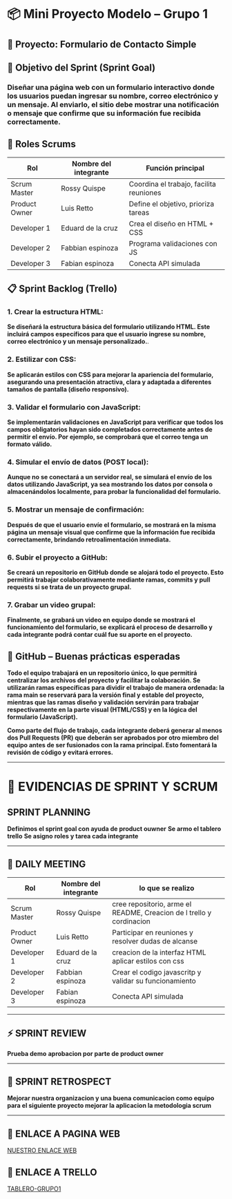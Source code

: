 # 📦 Mini Proyecto Modelo – Grupo 1

##  🧪 Proyecto: Formulario de Contacto Simple

## 🎯 Objetivo del Sprint (Sprint Goal)

### Diseñar una página web con un formulario interactivo donde los usuarios puedan ingresar su nombre, correo electrónico y un mensaje. Al enviarlo, el sitio debe mostrar una notificación o mensaje que confirme que su información fue recibida correctamente.

## 👥 Roles Scrums

|  Rol           | Nombre del integrante  | Función principal                                |
|---------------|------------------------|--------------------------------------------------|
| Scrum Master  | Rossy Quispe           | Coordina el trabajo, facilita reuniones          |
| Product Owner | Luis Retto             | Define el objetivo, prioriza tareas              |
| Developer 1   | Eduard de la cruz      | Crea el diseño en HTML + CSS                     |
| Developer 2   | Fabbian espinoza       | Programa validaciones con JS                     |
| Developer 3   | Fabian espinoza        | Conecta API simulada                             |

## 📋 Sprint Backlog (Trello)

### 1. Crear la estructura HTML:
**Se diseñará la estructura básica del formulario utilizando HTML. Este incluirá campos específicos para que el usuario ingrese su nombre, correo electrónico y un mensaje personalizado.**.

### 2. Estilizar con CSS:
**Se aplicarán estilos con CSS para mejorar la apariencia del formulario, asegurando una presentación atractiva, clara y adaptada a diferentes tamaños de pantalla (diseño responsivo).**

### 3. Validar el formulario con JavaScript:
**Se implementarán validaciones en JavaScript para verificar que todos los campos obligatorios hayan sido completados correctamente antes de permitir el envío. Por ejemplo, se comprobará que el correo tenga un formato válido.**

### 4. Simular el envío de datos (POST local):
**Aunque no se conectará a un servidor real, se simulará el envío de los datos utilizando JavaScript, ya sea mostrando los datos por consola o almacenándolos localmente, para probar la funcionalidad del formulario.**

### 5. Mostrar un mensaje de confirmación:
**Después de que el usuario envíe el formulario, se mostrará en la misma página un mensaje visual que confirme que la información fue recibida correctamente, brindando retroalimentación inmediata.**

### 6. Subir el proyecto a GitHub:
**Se creará un repositorio en GitHub donde se alojará todo el proyecto. Esto permitirá trabajar colaborativamente mediante ramas, commits y pull requests si se trata de un proyecto grupal.**

### 7. Grabar un video grupal:
**Finalmente, se grabará un video en equipo donde se mostrará el funcionamiento del formulario, se explicará el proceso de desarrollo y cada integrante podrá contar cuál fue su aporte en el proyecto.**

## 🔀 GitHub – Buenas prácticas esperadas

**Todo el equipo trabajará en un repositorio único, lo que permitirá centralizar los archivos del proyecto y facilitar la colaboración. Se utilizarán ramas específicas para dividir el trabajo de manera ordenada: la rama main se reservará para la versión final y estable del proyecto, mientras que las ramas diseño y validación servirán para trabajar respectivamente en la parte visual (HTML/CSS) y en la lógica del formulario (JavaScript).**

**Como parte del flujo de trabajo, cada integrante deberá generar al menos dos Pull Requests (PR) que deberán ser aprobados por otro miembro del equipo antes de ser fusionados con la rama principal. Esto fomentará la revisión de código y evitará errores.** 

---

# 📌 EVIDENCIAS DE SPRINT Y  SCRUM

## SPRINT PLANNING
**Definimos el sprint goal con ayuda de product ouwner**
**Se armo el tablero trello**
**Se asigno roles y tarea cada integrante**

---

## 📐 DAILY MEETING

| Rol           | Nombre del integrante  | lo que se realizo                                |
|---------------|------------------------|---------------------------------------------------|
| Scrum Master  | Rossy Quispe           | cree repositorio, arme el README, Creacion de l trello y cordinacion           |
| Product Owner | Luis Retto             | Participar en reuniones y resolver dudas de alcanse              |
| Developer 1   | Eduard de la cruz      | creacion de la interfaz HTML aplicar estilos con css                     |
| Developer 2   | Fabbian espinoza       | Crear el codigo javascritp y validar su funcionamiento                    |
| Developer 3   | Fabian espinoza        | Conecta API simulada                             |

--- 

## ⚡ SPRINT REVIEW

**Prueba demo**
**aprobacion por parte de product owner**

---

## 🔔 SPRINT RETROSPECT

**Mejorar nuestra organizacion y una buena comunicacion como equipo**
**para el siguiente proyecto mejorar la aplicacion la metodologia scrum**

---

## 📢 ENLACE A PAGINA WEB
[NUESTRO ENLACE WEB](https://rossyirene.github.io/miniproyecto-colaborativo-grupo1/)

## 🔑 ENLACE A TRELLO
[TABLERO-GRUPO1](https://trello.com/b/Jqy0SMgD/mini-proyecto-modelo-grupo-1)











